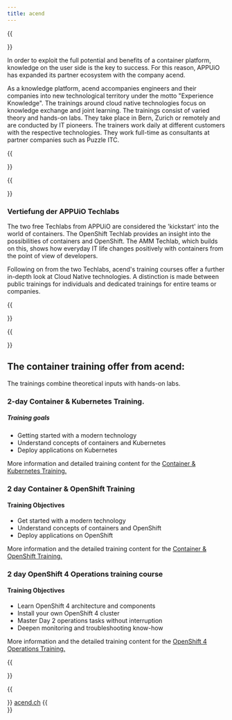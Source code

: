 ```yaml
---
title: acend
---
```

{{<section class="techlab-hero" header="images/header.svg">}}

In order to exploit the full potential and benefits of a container platform, knowledge on the user side is the key to success. For this reason, APPUiO has expanded its partner ecosystem with the company acend.

As a knowledge platform, acend accompanies engineers and their companies into new technological territory under the motto "Experience Knowledge". The trainings around cloud native technologies focus on knowledge exchange and joint learning. The trainings consist of varied theory and hands-on labs. They take place in Bern, Zurich or remotely and are conducted by IT pioneers.
The trainers work daily at different customers with the respective technologies. They work full-time as consultants at partner companies such as Puzzle ITC.

{{</section>}}

{{<section class="darkblue">}}

### Vertiefung der APPUiO Techlabs

The two free Techlabs from APPUiO are considered the 'kickstart' into the world of containers. The OpenShift Techlab provides an insight into the possibilities of containers and OpenShift. The AMM Techlab, which builds on this, shows how everyday IT life changes positively with containers from the point of view of developers.

Following on from the two Techlabs, acend's training courses offer a further in-depth look at Cloud Native technologies. A distinction is made between public trainings for individuals and dedicated trainings for entire teams or companies.

{{</section>}}

{{<section class="cyan lab-content">}}

## The container training offer from acend:

The trainings combine theoretical inputs with hands-on labs. 

### 2-day Container & Kubernetes Training.

  ##### Training goals

  * Getting started with a modern technology
  * Understand concepts of containers and Kubernetes
  * Deploy applications on Kubernetes

More information and detailed training content for the [Container &#38; Kubernetes Training.](https://acend.ch/trainings/container-kubernetes-basic/) 

### 2 day Container & OpenShift Training

  #### Training Objectives

  * Get started with a modern technology
  * Understand concepts of containers and OpenShift
  * Deploy applications on OpenShift 
    
More information and the detailed training content for the [Container &#38; OpenShift Training.](https://acend.ch/trainings/openshift/) 

### 2 day OpenShift 4 Operations training course

  #### Training Objectives

  * Learn OpenShift 4 architecture and components
  * Install your own OpenShift 4 cluster
  * Master Day 2 operations tasks without interruption
  * Deepen monitoring and troubleshooting know-how 
    
More information and the detailed training content for the [OpenShift 4 Operations Training.](https://acend.ch/trainings/openshift4ops/)

{{</section>}}  

{{<section>}}
<a href="https://acend.ch/" target="_blank" class="button is-primary is-fullwidth mw-400">acend.ch</a>
{{</section>}}